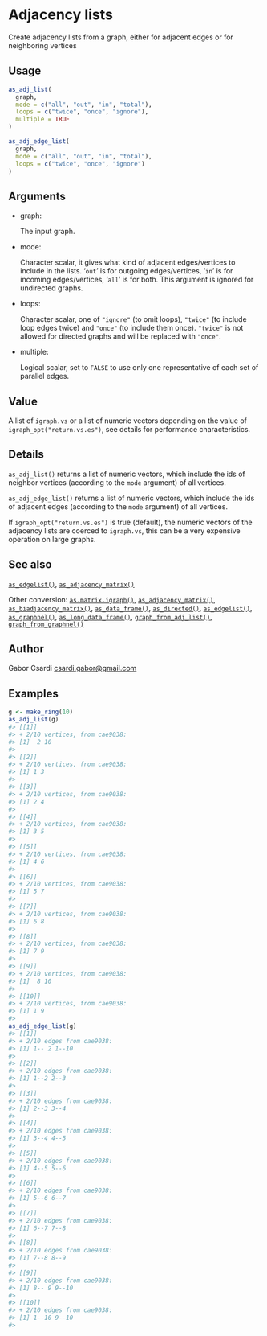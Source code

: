 # Adjacency lists

Create adjacency lists from a graph, either for adjacent edges or for
neighboring vertices

## Usage

``` r
as_adj_list(
  graph,
  mode = c("all", "out", "in", "total"),
  loops = c("twice", "once", "ignore"),
  multiple = TRUE
)

as_adj_edge_list(
  graph,
  mode = c("all", "out", "in", "total"),
  loops = c("twice", "once", "ignore")
)
```

## Arguments

- graph:

  The input graph.

- mode:

  Character scalar, it gives what kind of adjacent edges/vertices to
  include in the lists. ‘`out`’ is for outgoing edges/vertices, ‘`in`’
  is for incoming edges/vertices, ‘`all`’ is for both. This argument is
  ignored for undirected graphs.

- loops:

  Character scalar, one of `"ignore"` (to omit loops), `"twice"` (to
  include loop edges twice) and `"once"` (to include them once).
  `"twice"` is not allowed for directed graphs and will be replaced with
  `"once"`.

- multiple:

  Logical scalar, set to `FALSE` to use only one representative of each
  set of parallel edges.

## Value

A list of `igraph.vs` or a list of numeric vectors depending on the
value of `igraph_opt("return.vs.es")`, see details for performance
characteristics.

## Details

`as_adj_list()` returns a list of numeric vectors, which include the ids
of neighbor vertices (according to the `mode` argument) of all vertices.

`as_adj_edge_list()` returns a list of numeric vectors, which include
the ids of adjacent edges (according to the `mode` argument) of all
vertices.

If `igraph_opt("return.vs.es")` is true (default), the numeric vectors
of the adjacency lists are coerced to `igraph.vs`, this can be a very
expensive operation on large graphs.

## See also

[`as_edgelist()`](https://r.igraph.org/reference/as_edgelist.md),
[`as_adjacency_matrix()`](https://r.igraph.org/reference/as_adjacency_matrix.md)

Other conversion:
[`as.matrix.igraph()`](https://r.igraph.org/reference/as.matrix.igraph.md),
[`as_adjacency_matrix()`](https://r.igraph.org/reference/as_adjacency_matrix.md),
[`as_biadjacency_matrix()`](https://r.igraph.org/reference/as_biadjacency_matrix.md),
[`as_data_frame()`](https://r.igraph.org/reference/graph_from_data_frame.md),
[`as_directed()`](https://r.igraph.org/reference/as_directed.md),
[`as_edgelist()`](https://r.igraph.org/reference/as_edgelist.md),
[`as_graphnel()`](https://r.igraph.org/reference/as_graphnel.md),
[`as_long_data_frame()`](https://r.igraph.org/reference/as_long_data_frame.md),
[`graph_from_adj_list()`](https://r.igraph.org/reference/graph_from_adj_list.md),
[`graph_from_graphnel()`](https://r.igraph.org/reference/graph_from_graphnel.md)

## Author

Gabor Csardi <csardi.gabor@gmail.com>

## Examples

``` r
g <- make_ring(10)
as_adj_list(g)
#> [[1]]
#> + 2/10 vertices, from cae9038:
#> [1]  2 10
#> 
#> [[2]]
#> + 2/10 vertices, from cae9038:
#> [1] 1 3
#> 
#> [[3]]
#> + 2/10 vertices, from cae9038:
#> [1] 2 4
#> 
#> [[4]]
#> + 2/10 vertices, from cae9038:
#> [1] 3 5
#> 
#> [[5]]
#> + 2/10 vertices, from cae9038:
#> [1] 4 6
#> 
#> [[6]]
#> + 2/10 vertices, from cae9038:
#> [1] 5 7
#> 
#> [[7]]
#> + 2/10 vertices, from cae9038:
#> [1] 6 8
#> 
#> [[8]]
#> + 2/10 vertices, from cae9038:
#> [1] 7 9
#> 
#> [[9]]
#> + 2/10 vertices, from cae9038:
#> [1]  8 10
#> 
#> [[10]]
#> + 2/10 vertices, from cae9038:
#> [1] 1 9
#> 
as_adj_edge_list(g)
#> [[1]]
#> + 2/10 edges from cae9038:
#> [1] 1-- 2 1--10
#> 
#> [[2]]
#> + 2/10 edges from cae9038:
#> [1] 1--2 2--3
#> 
#> [[3]]
#> + 2/10 edges from cae9038:
#> [1] 2--3 3--4
#> 
#> [[4]]
#> + 2/10 edges from cae9038:
#> [1] 3--4 4--5
#> 
#> [[5]]
#> + 2/10 edges from cae9038:
#> [1] 4--5 5--6
#> 
#> [[6]]
#> + 2/10 edges from cae9038:
#> [1] 5--6 6--7
#> 
#> [[7]]
#> + 2/10 edges from cae9038:
#> [1] 6--7 7--8
#> 
#> [[8]]
#> + 2/10 edges from cae9038:
#> [1] 7--8 8--9
#> 
#> [[9]]
#> + 2/10 edges from cae9038:
#> [1] 8-- 9 9--10
#> 
#> [[10]]
#> + 2/10 edges from cae9038:
#> [1] 1--10 9--10
#> 
```
